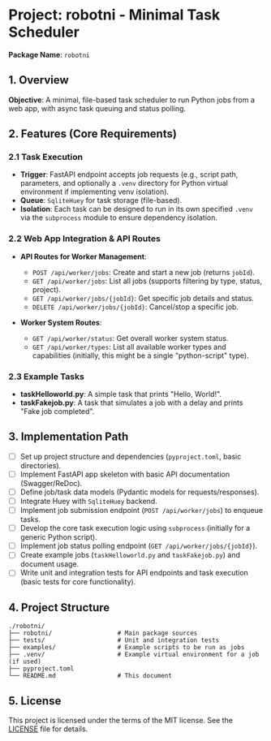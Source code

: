 # Project: robotni - Minimal Task Scheduler

**Package Name**: `robotni`

## 1. Overview

**Objective**: A minimal, file-based task scheduler to run Python jobs from a web app, with async task queuing and status polling.

## 2. Features (Core Requirements)

### 2.1 Task Execution

- **Trigger**: FastAPI endpoint accepts job requests (e.g., script path, parameters, and optionally a `.venv` directory for Python virtual environment if implementing venv isolation).
- **Queue**: `SqliteHuey` for task storage (file-based).
- **Isolation**: Each task can be designed to run in its own specified `.venv` via the `subprocess` module to ensure dependency isolation.

### 2.2 Web App Integration & API Routes

- **API Routes for Worker Management**:

  - `POST /api/worker/jobs`: Create and start a new job (returns `jobId`).
  - `GET /api/worker/jobs`: List all jobs (supports filtering by type, status, project).
  - `GET /api/worker/jobs/{jobId}`: Get specific job details and status.
  - `DELETE /api/worker/jobs/{jobId}`: Cancel/stop a specific job.

- **Worker System Routes**:

  - `GET /api/worker/status`: Get overall worker system status.
  - `GET /api/worker/types`: List all available worker types and capabilities (initially, this might be a single "python-script" type).

### 2.3 Example Tasks

- **taskHelloworld.py**: A simple task that prints "Hello, World!".
- **taskFakejob.py**: A task that simulates a job with a delay and prints "Fake job completed".

## 3. Implementation Path

- [ ] Set up project structure and dependencies (`pyproject.toml`, basic directories).
- [ ] Implement FastAPI app skeleton with basic API documentation (Swagger/ReDoc).
- [ ] Define job/task data models (Pydantic models for requests/responses).
- [ ] Integrate Huey with `SqliteHuey` backend.
- [ ] Implement job submission endpoint (`POST /api/worker/jobs`) to enqueue tasks.
- [ ] Develop the core task execution logic using `subprocess` (initially for a generic Python script).
- [ ] Implement job status polling endpoint (`GET /api/worker/jobs/{jobId}`).
- [ ] Create example jobs (`taskHelloworld.py` and `taskFakejob.py`) and document usage.
- [ ] Write unit and integration tests for API endpoints and task execution (basic tests for core functionality).

## 4. Project Structure

```
./robotni/
├── robotni/                  # Main package sources
├── tests/                    # Unit and integration tests
├── examples/                 # Example scripts to be run as jobs
├── .venv/                    # Example virtual environment for a job (if used)
├── pyproject.toml
└── README.md                 # This document
```

## 5. License

This project is licensed under the terms of the MIT license. See the [LICENSE](LICENSE) file for details.